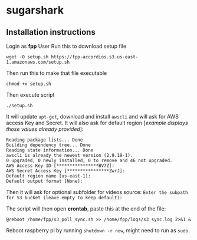 # sugarshark

## Installation instructions

Login as **fpp** User
Run this to download setup file

```
wget -O setup.sh https://fpp-accordios.s3.us-east-1.amazonaws.com/setup.sh
```

Then run this to make that file executable

```
chmod +x setup.sh
```

Then execute script

```
./setup.sh
```

It will update `apt-get`, download and install `awscli` and will ask for AWS access Key and Secret. It will also ask for default region [*example displays those values already provided*]:

```
Reading package lists... Done
Building dependency tree... Done
Reading state information... Done
awscli is already the newest version (2.9.19-1).
0 upgraded, 0 newly installed, 0 to remove and 46 not upgraded.
AWS Access Key ID [****************BV7Z]:
AWS Secret Access Key [****************ZwrJ]:
Default region name [us-east-1]:
Default output format [None]:
```

Then it will ask for optional subfolder for videos source:
`Enter the subpath for S3 bucket (leave empty to keep default):`

The script will then open **crontab**, paste this at the end of the file:

```
@reboot /home/fpp/s3_poll_sync.sh >> /home/fpp/logs/s3_sync.log 2>&1 &
```

Reboot raspberry pi by running `shutdown -r now`, might need to run as `sudo`.
